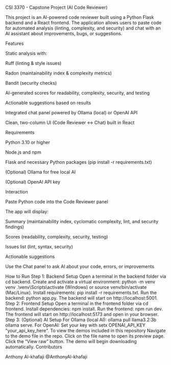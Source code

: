 CSI 3370 - Capstone Project (AI Code Reviewer)

This project is an AI-powered code reviewer built using a Python Flask backend and a React frontend. The application allows users to paste code for automated analysis (linting, complexity, and security) and chat with an AI assistant about improvements, bugs, or suggestions.

Features

Static analysis with:

Ruff (linting & style issues)

Radon (maintainability index & complexity metrics)

Bandit (security checks)

AI-generated scores for readability, complexity, security, and testing

Actionable suggestions based on results

Integrated chat panel powered by Ollama (local) or OpenAI API

Clean, two-column UI (Code Reviewer ↔ Chat) built in React

Requirements

Python 3.10 or higher

Node.js and npm

Flask and necessary Python packages (pip install -r requirements.txt)

(Optional) Ollama
 for free local AI

(Optional) OpenAI API key

Interaction

Paste Python code into the Code Reviewer panel

The app will display:

Summary (maintainability index, cyclomatic complexity, lint, and security findings)

Scores (readability, complexity, security, testing)

Issues list (lint, syntax, security)

Actionable suggestions

Use the Chat panel to ask AI about your code, errors, or improvements

How to Run
Step 1: Backend Setup
Open a terminal in the backend folder via cd backend.
Create and activate a virtual environment:
python -m venv venv
.\venv\Scripts\activate (Windows) or source venv/bin/activate (Mac/Linux).
Install requirements: pip install -r requirements.txt.
Run the backend: python app.py.
The backend will start on http://localhost:5001.
Step 2: Frontend Setup
Open a terminal in the frontend folder via cd frontend.
Install dependencies: npm install.
Run the frontend: npm run dev.
The frontend will start on http://localhost:5173 and open in your browser.
Step 3: (Optional) AI Setup
For Ollama (local AI):
ollama pull llama3.2:3b
ollama serve.
For OpenAI:
Set your key with setx OPENAI_API_KEY "your_api_key_here".
To view the demos included in this repository
Navigate to the demo file in the repo.
Click on the file name to open its preview page.
Click the “View raw” button.
The demo will begin downloading automatically.
Contributors

Anthony Al-khafaji @AnthonyAl-khafaji
